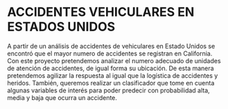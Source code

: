 # ACCIDENTES VEHICULARES EN ESTADOS UNIDOS

A partir de un análisis de accidentes de vehiculares en Estado Unidos se encontró que el mayor numero de accidentes se registran en California. Con este proyecto pretendemos analizar el numero adecuado de unidades de atención de accidentes, de igual forma su ubicación. De esta manera pretendemos agilizar la respuesta al igual que la logística de accidentes y heridos. También, queremos realizar un clasificador que tome en cuenta algunas variables de interés para poder predecir con probabilidad alta, media y baja que ocurra un accidente.
